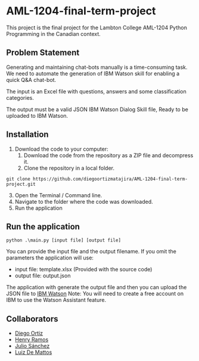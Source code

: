 # AML-1204-final-term-project

This project is the final project for the Lambton College AML-1204 Python Programming in the Canadian context.

## Problem Statement

Generating and maintaining chat-bots manually is a time-consuming task. We need to automate the generation of IBM Watson
skill for enabling a quick Q&A chat-bot.

The input is an Excel file with questions, answers and some classification categories.

The output must be a valid JSON IBM Watson Dialog Skill file, Ready to be uploaded to IBM Watson.

## Installation

1. Download the code to your computer:
    1. Download the code from the repository as a ZIP file and decompress it.
    2. Clone the repository in a local folder.

```
git clone https://github.com/diegoortizmatajira/AML-1204-final-term-project.git
```

3. Open the Terminal / Command line.
4. Navigate to the folder where the code was downloaded.
5. Run the application

## Run the application

```
python .\main.py [input file] [output file]
```

You can provide the input file and the output filename. If you omit the parameters the application will use:

* input file: template.xlsx (Provided with the source code)
* output file: output.json

The application with generate the output file and then you can upload the JSON file
to [IBM Watson](https://us-south.assistant.watson.cloud.ibm.com/)
Note: You will need to create a free account on IBM to use the Watson Assistant feature.

## Collaborators

- [Diego Ortiz](https://github.com/diegoortizmatajira)
- [Henry Ramos](https://github.com/rhenrym)
- [Julio Sánchez](https://github.com/juliosanchez7)
- [Luiz De Mattos](https://github.com/lfmcanada)

